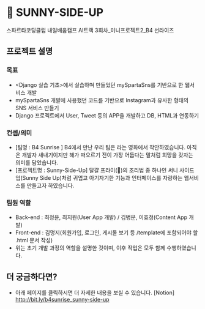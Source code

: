 # 🥚 SUNNY-SIDE-UP
스파르타코딩클럽 내일배움캠프 AI트랙 3회차_미니프로젝트2_B4 선라이즈 


## 프로젝트 설명

### 목표

- <Django 실습 기초>에서 실습하며 만들었던 mySpartaSns를 기반으로 한 웹서비스 개발
- mySpartaSns 개발에 사용했던 코드를 기반으로 Instagram과 유사한 형태의 SNS 서비스 만들기
- Django 프로젝트에서 User, Tweet 등의 APP을 개발하고 DB, HTML과 연동하기

### 컨셉/의미

- [팀명 : B4 Sunrise ] B4에서 만난 우리 팀은 <Before Sunrise>라는 영화에서 착안하였습니다. 아직은 개발자 새내기이지만 해가 떠오르기 전이 가장 어둡다는 말처럼 희망을 갖자는 의미를 담았습니다.
- [프로젝트명 : Sunny-Side-Up] 달걀 프라이(🍳)의 조리법 중 하나인 써니 사이드 업(Sunny Side Up)처럼 귀엽고 아기자기한 기능과 인터페이스를 자랑하는 웹서비스를 만들고자 하였습니다.

### 팀원 역할

- Back-end : 최정윤, 최지원(User App 개발) / 김병문, 이효정(Content App 개발)
- Front-end : 김명지(회원가입, 로그인, 게시물 보기 등 /template에 포함되어야 할 .html 문서 작성)
- 위는 초기 개발 과정의 역할을 설명한 것이며, 이후 작업은 모두 함께 수행하였습니다.

## 더 궁금하다면?
- 아래 페이지를 클릭하시면 더 자세한 내용을 보실 수 있습니다. 
[Notion] http://bit.ly/b4sunrise_sunny-side-up
